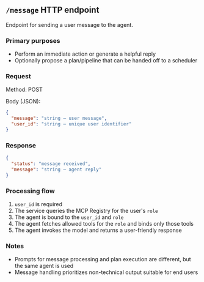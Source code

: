 ## `/message` HTTP endpoint

Endpoint for sending a user message to the agent.

### Primary purposes

- Perform an immediate action or generate a helpful reply
- Optionally propose a plan/pipeline that can be handed off to a scheduler

### Request

Method: POST

Body (JSON):

```json
{
  "message": "string — user message",
  "user_id": "string — unique user identifier"
}
```

### Response

```json
{
  "status": "message received",
  "message": "string — agent reply"
}
```

### Processing flow

1. `user_id` is required
2. The service queries the MCP Registry for the user's `role`
3. The agent is bound to the `user_id` and `role`
4. The agent fetches allowed tools for the `role` and binds only those tools
5. The agent invokes the model and returns a user-friendly response

### Notes

- Prompts for message processing and plan execution are different, but the same agent is used
- Message handling prioritizes non-technical output suitable for end users
